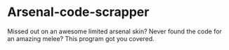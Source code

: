 # Arsenal-code-scrapper
Missed out on an awesome limited arsenal skin? Never found the code for an amazing melee? This program got you covered.
